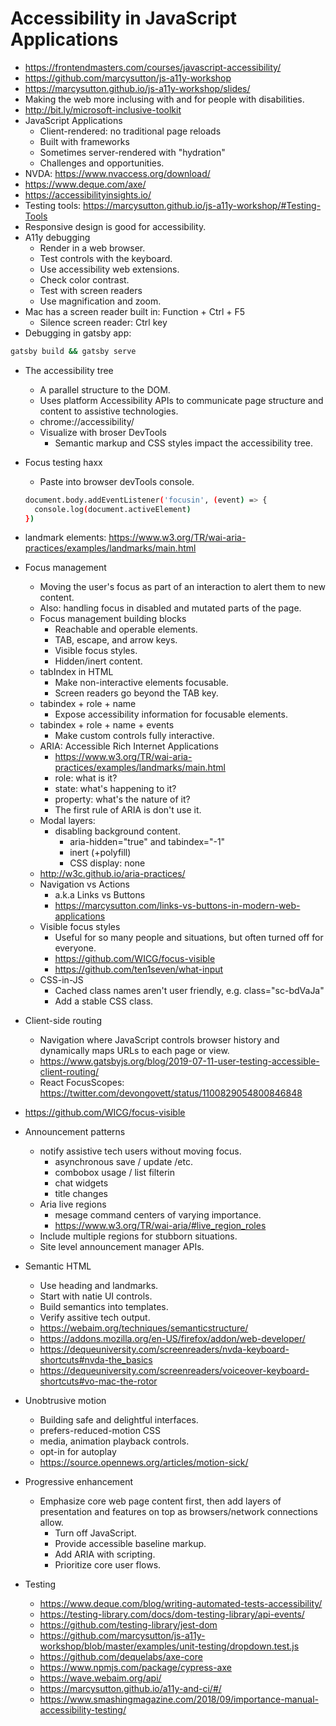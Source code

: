 # Accessibility in JavaScript Applications

* <https://frontendmasters.com/courses/javascript-accessibility/>
* <https://github.com/marcysutton/js-a11y-workshop>
* <https://marcysutton.github.io/js-a11y-workshop/slides/>
* Making the web more inclusing with and for people with disabilities.
* <http://bit.ly/microsoft-inclusive-toolkit>
* JavaScript Applications
  * Client-rendered: no traditional page reloads
  * Built with frameworks
  * Sometimes server-rendered with "hydration"
  * Challenges and opportunities.
* NVDA: <https://www.nvaccess.org/download/>
* <https://www.deque.com/axe/>
* <https://accessibilityinsights.io/>
* Testing tools: <https://marcysutton.github.io/js-a11y-workshop/#Testing-Tools>
* Responsive design is good for accessibility.
* A11y debugging
  * Render in a web browser.
  * Test controls with the keyboard.
  * Use accessibility web extensions.
  * Check color contrast.
  * Test with screen readers
  * Use magnification and zoom.
* Mac has a screen reader built in: Function + Ctrl + F5
  * Silence screen reader: Ctrl key
* Debugging in gatsby app:

```bash
gatsby build && gatsby serve
```

* The accessibility tree 
  * A parallel structure to the DOM.
  * Uses platform Accessibility APIs to communicate page structure and content to assistive technologies.
  * chrome://accessibility/
  * Visualize with broser DevTools
    * Semantic markup and CSS styles impact the accessibility tree.
* Focus testing haxx
  * Paste into browser devTools console.

  ```bash
  document.body.addEventListener('focusin', (event) => {
    console.log(document.activeElement)
  })
  ```

* landmark elements: <https://www.w3.org/TR/wai-aria-practices/examples/landmarks/main.html>
* Focus management
  * Moving the user's focus as part of an interaction to alert them to new content.
  * Also: handling focus in disabled and mutated parts of the page.
  * Focus management building blocks
    * Reachable and operable elements.
    * TAB, escape, and arrow keys.
    * Visible focus styles.
    * Hidden/inert content.
  * tabIndex in HTML
    * Make non-interactive elements focusable.
    * Screen readers go beyond the TAB key.
  * tabindex + role + name
    * Expose accessibility information for focusable elements.
  * tabindex + role + name + events
    * Make custom controls fully interactive.
  * ARIA: Accessible Rich Internet Applications
    * <https://www.w3.org/TR/wai-aria-practices/examples/landmarks/main.html>
    * role: what is it?
    * state: what's happening to it?
    * property: what's the nature of it?
    * The first rule of ARIA is don't use it.
  * Modal layers: 
    * disabling background content.
      * aria-hidden="true" and tabindex="-1"
      * inert (+polyfill)
      * CSS display: none
  * <http://w3c.github.io/aria-practices/>
  * Navigation vs Actions
    * a.k.a Links vs Buttons
    * <https://marcysutton.com/links-vs-buttons-in-modern-web-applications>
  * Visible focus styles
    * Useful for so many people and situations, but often turned off for everyone.
    * <https://github.com/WICG/focus-visible>
    * <https://github.com/ten1seven/what-input>
  * CSS-in-JS
    * Cached class names aren't user friendly, e.g. class="sc-bdVaJa"
    * Add a stable CSS class.
* Client-side routing
  * Navigation where JavaScript controls browser history and dynamically maps URLs to each page or view.
  * <https://www.gatsbyjs.org/blog/2019-07-11-user-testing-accessible-client-routing/>
  * React FocusScopes: <https://twitter.com/devongovett/status/1100829054800846848>
* <https://github.com/WICG/focus-visible>
* Announcement patterns
  * notify assistive tech users without moving focus.
    * asynchronous save / update /etc.
    * combobox usage / list filterin
    * chat widgets
    * title changes
  * Aria live regions
    * mesage command centers of varying importance.
    * <https://www.w3.org/TR/wai-aria/#live_region_roles>
  * Include multiple regions for stubborn situations.
  * Site level announcement manager APIs.
* Semantic HTML
  * Use heading and landmarks.
  * Start with natie UI controls.
  * Build semantics into templates.
  * Verify assitive tech output.
  * <https://webaim.org/techniques/semanticstructure/>
  * <https://addons.mozilla.org/en-US/firefox/addon/web-developer/>
  * <https://dequeuniversity.com/screenreaders/nvda-keyboard-shortcuts#nvda-the_basics>
  * <https://dequeuniversity.com/screenreaders/voiceover-keyboard-shortcuts#vo-mac-the-rotor>
* Unobtrusive motion
  * Building safe and delightful interfaces.
  * prefers-reduced-motion CSS
  * media, animation playback controls.
  * opt-in for autoplay
  * <https://source.opennews.org/articles/motion-sick/>
* Progressive enhancement
  * Emphasize core web page content first, then add layers of presentation and features on top as browsers/network connections allow.
    * Turn off JavaScript.
    * Provide accessible baseline markup.
    * Add ARIA with scripting.
    * Prioritize core user flows.

* Testing
  * <https://www.deque.com/blog/writing-automated-tests-accessibility/>
  * <https://testing-library.com/docs/dom-testing-library/api-events/>
  * <https://github.com/testing-library/jest-dom>
  * <https://github.com/marcysutton/js-a11y-workshop/blob/master/examples/unit-testing/dropdown.test.js>
  * <https://github.com/dequelabs/axe-core>
  * <https://www.npmjs.com/package/cypress-axe>
  * <https://wave.webaim.org/api/>
  * <https://marcysutton.github.io/a11y-and-ci/#/>
  * <https://www.smashingmagazine.com/2018/09/importance-manual-accessibility-testing/>

